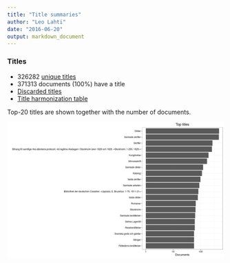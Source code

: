```yaml
---
title: "Title summaries"
author: "Leo Lahti"
date: "2016-06-20"
output: markdown_document
---
```



### Titles

 * 326282 [unique titles](output.tables/title_accepted.csv)
 * 371313 documents (100%) have a title
 * [Discarded titles](output.tables/title_discarded.csv)
 * [Title harmonization table](output.tables/title_conversion_nontrivial.csv)

Top-20 titles are shown together with the number of documents.

![plot of chunk summarytitle](figure/summarytitle-1.png)

